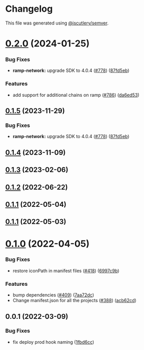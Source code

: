 # Changelog

This file was generated using [@jscutlery/semver](https://github.com/jscutlery/semver).

# [0.2.0](https://github.com/safe-global/safe-react-apps/compare/ramp-network-0.1.4...ramp-network-0.2.0) (2024-01-25)


### Bug Fixes

* **ramp-network:** upgrade SDK to 4.0.4 ([#778](https://github.com/safe-global/safe-react-apps/issues/778)) ([87fd5eb](https://github.com/safe-global/safe-react-apps/commit/87fd5eb1c277d87fec8c3b8f5b157f44b2e7ec82))


### Features

* add support for additional chains on ramp ([#786](https://github.com/safe-global/safe-react-apps/issues/786)) ([da6ed53](https://github.com/safe-global/safe-react-apps/commit/da6ed53acb2e4a961d9735474ca85d259aab38c4))



## [0.1.5](https://github.com/safe-global/safe-react-apps/compare/ramp-network-0.1.4...ramp-network-0.1.5) (2023-11-29)


### Bug Fixes

* **ramp-network:** upgrade SDK to 4.0.4 ([#778](https://github.com/safe-global/safe-react-apps/issues/778)) ([87fd5eb](https://github.com/safe-global/safe-react-apps/commit/87fd5eb1c277d87fec8c3b8f5b157f44b2e7ec82))



## [0.1.4](https://github.com/safe-global/safe-react-apps/compare/ramp-network-0.1.3...ramp-network-0.1.4) (2023-11-09)



## [0.1.3](https://github.com/safe-global/safe-react-apps/compare/ramp-network-0.1.2...ramp-network-0.1.3) (2023-02-06)



## [0.1.2](https://github.com/safe-global/safe-react-apps/compare/ramp-network-0.1.1...ramp-network-0.1.2) (2022-06-22)



## [0.1.1](https://github.com/safe-global/safe-react-apps/compare/ramp-network-0.1.0...ramp-network-0.1.1) (2022-05-04)



## [0.1.1](https://github.com/safe-global/safe-react-apps/compare/ramp-network-0.1.0...ramp-network-0.1.1) (2022-05-03)



# [0.1.0](https://github.com/gnosis/safe-react-apps/compare/ramp-network-0.0.1...ramp-network-0.1.0) (2022-04-05)


### Bug Fixes

* restore iconPath in manifest files ([#418](https://github.com/gnosis/safe-react-apps/issues/418)) ([6997c9b](https://github.com/gnosis/safe-react-apps/commit/6997c9b376719fad6c580e99dd4778b3f7cf2549))


### Features

* bump dependencies ([#409](https://github.com/gnosis/safe-react-apps/issues/409)) ([7aa72dc](https://github.com/gnosis/safe-react-apps/commit/7aa72dc47b69848f5c8e2dc3c3ea6c13f1f74cf8))
* Change manifest.json for all the projects ([#388](https://github.com/gnosis/safe-react-apps/issues/388)) ([acb62cd](https://github.com/gnosis/safe-react-apps/commit/acb62cdb0abb9d3ebdab452217e3ad80cec0c524))



## 0.0.1 (2022-03-09)


### Bug Fixes

* fix deploy prod hook naming ([1fbd6cc](https://github.com/gnosis/safe-react-apps/commit/1fbd6cc92fa49a88c55b278a3e8cdbb71d38600e))
